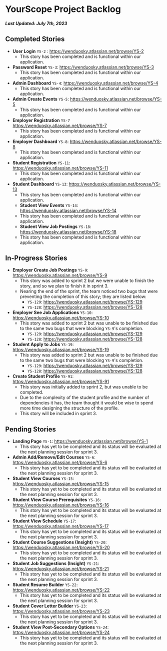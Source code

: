 # YourScope Project Backlog

##### Last Updated: July 7th, 2023

## Completed Stories
- **User Login** `YS-2` : https://wenduosky.atlassian.net/browse/YS-2
	- This story has been completed and is functional within our application.
- **Password Reset** `YS-3`: https://wenduosky.atlassian.net/browse/YS-3
	- This story has been completed and is functional within our application.
- **Admin Dashboard** `YS-4`: https://wenduosky.atlassian.net/browse/YS-4
	- This story has been completed and is functional within our application.
- **Admin Create Events** `YS-5`: https://wenduosky.atlassian.net/browse/YS-5
	- This story has been completed and is functional within our application.
- **Employer Registration** `YS-7` https://wenduosky.atlassian.net/browse/YS-7
	- This story has been completed and is functional within our application.
- **Employer Dashboard** `YS-8`: https://wenduosky.atlassian.net/browse/YS-8
	- This story has been completed and is functional within our application.
- **Student Registration** `YS-11`: https://wenduosky.atlassian.net/browse/YS-11
	- This story has been completed and is functional within our application.
- **Student Dashboard** `YS-13`: https://wenduosky.atlassian.net/browse/YS-13
	- This story has been completed and is functional within our application.
	- **Student View Events** `YS-14`: https://wenduosky.atlassian.net/browse/YS-14
	- This story has been completed and is functional within our application.
	- **Student View Job Postings** `YS-18`: https://wenduosky.atlassian.net/browse/YS-18
	- This story has been completed and is functional within our application.



## In-Progress Stories
- **Employer Create Job Postings** `YS-9`: https://wenduosky.atlassian.net/browse/YS-9
	- This story was added to sprint 2 but we were unable to finish the story, and so we plan to finish it in sprint 3.
	- Nearing the end of the sprint, the team noticed two bugs that were preventing the completion of this story; they are listed below:
		- `YS-129`: https://wenduosky.atlassian.net/browse/YS-129
		- `YS-128`: https://wenduosky.atlassian.net/browse/YS-128
- **Employer See Job Applications** `YS-10`: https://wenduosky.atlassian.net/browse/YS-10
	- This story was added to sprint 2 but was unable to be finished due to the same two bugs that were blocking `YS-9`'s completion.
		-  `YS-129`: https://wenduosky.atlassian.net/browse/YS-129
		- `YS-128`: https://wenduosky.atlassian.net/browse/YS-128
- **Student Apply to Jobs** `YS-19`: https://wenduosky.atlassian.net/browse/YS-19
	- This story was added to sprint 2 but was unable to be finished due to the same two bugs that were blocking `YS-9`'s completion.
		-  `YS-129`: https://wenduosky.atlassian.net/browse/YS-129
		- `YS-128`: https://wenduosky.atlassian.net/browse/YS-128
- **Create Student Profile** `YS-91`: https://wenduosky.atlassian.net/browse/YS-91
	- This story was initially added to sprint 2, but was unable to be completed.
	- Due to the complexity of the student profile and the number of dependencies it has, the team thought it would be wise to spend more time designing the structure of the profile.
	- This story will be included in sprint 3.
## Pending Stories
- **Landing Page** `YS-1`: https://wenduosky.atlassian.net/browse/YS-1
	- This story has yet to be completed and its status will be evaluated at the next planning session for sprint 3.
- **Admin Add/Remove/Edit Courses** `YS-6`: https://wenduosky.atlassian.net/browse/YS-6
	- This story has yet to be completed and its status will be evaluated at the next planning session for sprint 3.
- **Student View Courses** `YS-15`: https://wenduosky.atlassian.net/browse/YS-15
	- This story has yet to be completed and its status will be evaluated at the next planning session for sprint 3.
- **Student View Course Prerequisites** `YS-16`: https://wenduosky.atlassian.net/browse/YS-16
	- This story has yet to be completed and its status will be evaluated at the next planning session for sprint 3.
- **Student View Schedule** `YS-17`: https://wenduosky.atlassian.net/browse/YS-17
	- This story has yet to be completed and its status will be evaluated at the next planning session for sprint 3.
- **Student Course Suggestions (Insight)** `YS-20`: https://wenduosky.atlassian.net/browse/YS-20
	- This story has yet to be completed and its status will be evaluated at the next planning session for sprint 3.
- **Student Job Suggestions (Insight)** `YS-21`: https://wenduosky.atlassian.net/browse/YS-21
	- This story has yet to be completed and its status will be evaluated at the next planning session for sprint 3.
- **Student Resume Builder** `YS-22`: https://wenduosky.atlassian.net/browse/YS-22
	- This story has yet to be completed and its status will be evaluated at the next planning session for sprint 3.
- **Student Cover Letter Builder** `YS-23`: https://wenduosky.atlassian.net/browse/YS-23
	- This story has yet to be completed and its status will be evaluated at the next planning session for sprint 3.
- **Student View Post-Secondary Options** `YS-24`: https://wenduosky.atlassian.net/browse/YS-24
	- This story has yet to be completed and its status will be evaluated at the next planning session for sprint 3.